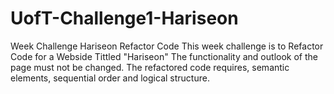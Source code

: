 # UofT-Challenge1-Hariseon
Week Challenge Hariseon Refactor Code
This week challenge is to Refactor Code for a Webside Tittled "Hariseon" 
The functionality and outlook of the page must not be changed. 
The refactored code requires, semantic elements, sequential order and logical structure.
